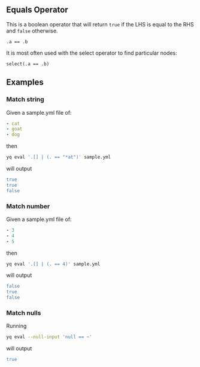 ## Equals Operator

This is a boolean operator that will return ```true``` if the LHS is equal to the RHS and ``false`` otherwise.

```
.a == .b
```

It is most often used with the select operator to find particular nodes:

```
select(.a == .b)
```


## Examples
### Match string
Given a sample.yml file of:
```yaml
- cat
- goat
- dog
```
then
```bash
yq eval '.[] | (. == "*at")' sample.yml
```
will output
```yaml
true
true
false
```

### Match number
Given a sample.yml file of:
```yaml
- 3
- 4
- 5
```
then
```bash
yq eval '.[] | (. == 4)' sample.yml
```
will output
```yaml
false
true
false
```

### Match nulls
Running
```bash
yq eval --null-input 'null == ~'
```
will output
```yaml
true
```

